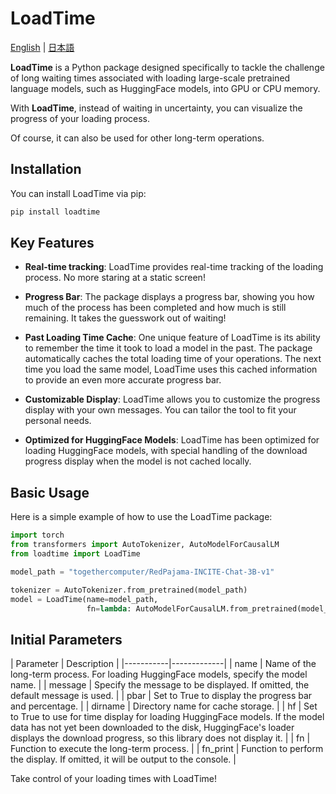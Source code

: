 # LoadTime

[English](https://github.com/riversun/LoadTime/blob/main/README.md) | [&#26085;&#26412;&#35486;](https://github.com/riversun/LoadTime/blob/main/README_ja.md)


**LoadTime** is a Python package designed specifically 
to tackle the challenge of long waiting times associated 
with loading large-scale pretrained language models,
such as HuggingFace models, into GPU or CPU memory. 

With **LoadTime**, instead of waiting in uncertainty, 
you can visualize the progress of your loading process.

Of course, it can also be used for other long-term operations.

## Installation

You can install LoadTime via pip:

```bash
pip install loadtime
```


## Key Features

- **Real-time tracking**: LoadTime provides real-time tracking of the loading process. No more staring at a static screen!

- **Progress Bar**: The package displays a progress bar, showing you how much of the process has been completed and how much is still remaining. It takes the guesswork out of waiting!

- **Past Loading Time Cache**: One unique feature of LoadTime is its ability to remember the time it took to load a model in the past. The package automatically caches the total loading time of your operations. The next time you load the same model, LoadTime uses this cached information to provide an even more accurate progress bar.

- **Customizable Display**: LoadTime allows you to customize the progress display with your own messages. You can tailor the tool to fit your personal needs.

- **Optimized for HuggingFace Models**: LoadTime has been optimized for loading HuggingFace models, with special handling of the download progress display when the model is not cached locally.


## Basic Usage

Here is a simple example of how to use the LoadTime package:

```python
import torch
from transformers import AutoTokenizer, AutoModelForCausalLM
from loadtime import LoadTime

model_path = "togethercomputer/RedPajama-INCITE-Chat-3B-v1"

tokenizer = AutoTokenizer.from_pretrained(model_path)
model = LoadTime(name=model_path,
                 fn=lambda: AutoModelForCausalLM.from_pretrained(model_path, torch_dtype=torch.float16))()
```


## Initial Parameters

  | Parameter | Description |
    |-----------|-------------|
    | name      | Name of the long-term process. For loading HuggingFace models, specify the model name. |
    | message   | Specify the message to be displayed. If omitted, the default message is used. |
    | pbar      | Set to True to display the progress bar and percentage. |
    | dirname   | Directory name for cache storage. |
    | hf        | Set to True to use for time display for loading HuggingFace models. If the model data has not yet been downloaded to the disk, HuggingFace's loader displays the download progress, so this library does not display it. |
    | fn        | Function to execute the long-term process. |
    | fn_print  | Function to perform the display. If omitted, it will be output to the console. |


Take control of your loading times with LoadTime!


